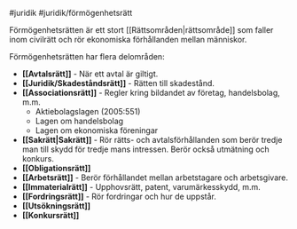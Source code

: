 #juridik #juridik/förmögenhetsrätt

Förmögenhetsrätten är ett stort [[Rättsområden|rättsområde]] som faller inom civilrätt och rör ekonomiska förhållanden mellan människor.

Förmögenhetsrätten har flera delområden:
- **[[Avtalsrätt]]** - När ett avtal är giltigt.
- **[[Juridik/Skadeståndsrätt]]** - Rätten till skadestånd.
- **[[Associationsrätt]]** - Regler kring bildandet av företag, handelsbolag, m.m.
	- Aktiebolagslagen (2005:551)
	- Lagen om handelsbolag
	- Lagen om ekonomiska föreningar
- **[[Sakrätt|Sakrätt]]** - Rör rätts- och avtalsförhållanden som berör tredje man till skydd för tredje mans intressen. Berör också utmätning och konkurs.
- **[[Obligationsrätt]]**
- **[[Arbetsrätt]]** - Berör förhållandet mellan arbetstagare och arbetsgivare.
- **[[Immaterialrätt]]** - Upphovsrätt, patent, varumärkesskydd, m.m.
- **[[Fordringsrätt]]** - Rör fordringar och hur de uppstår.
- **[[Utsökningsrätt]]**
- **[[Konkursrätt]]**
